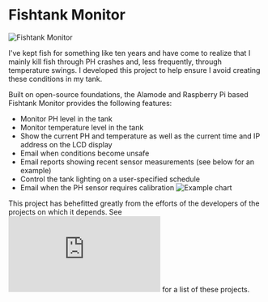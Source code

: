 # Fishtank Monitor
![Fishtank Monitor](/../master/fishtank_monitor/fishtank_monitor.jpg?raw=true "Fishtank Monitor")

I've kept fish for something like ten years and have come to realize that I mainly kill fish through PH crashes and, less frequently, through temperature swings.  I developed this project to help ensure I avoid creating these conditions in my tank.

Built on open-source foundations, the Alamode and Raspberry Pi based Fishtank Monitor provides the following features:
* Monitor PH level in the tank
* Monitor temperature level in the tank
* Show the current PH and temperature as well as the current time and IP address on the LCD display
* Email when conditions become unsafe
* Email reports showing recent sensor measurements (see below for an example)
* Control the tank lighting on a user-specified schedule
* Email when the PH sensor requires calibration
![Example chart](/../master/fishtank_monitor/chart_example.jpg?raw=true "Example Chart")

This project has behefitted greatly from the efforts of the developers of the projects on which it depends.  See ![doxygen output](http://edwillis.github.io/FishtankMonitor/index.html "here") for a list of these projects.  
